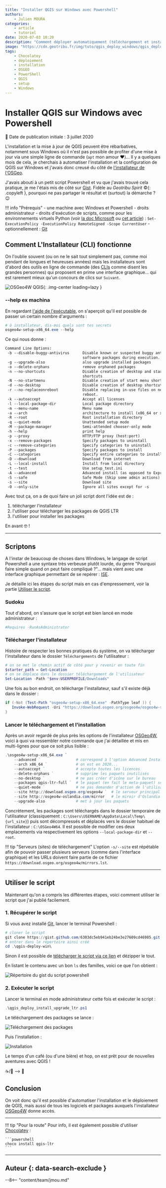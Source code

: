 ```yaml
---
title: "Installer QGIS sur Windows avec Powershell"
authors:
    - Julien MOURA
categories:
    - article
    - tutoriel
date: 2020-07-03 10:20
description: "Comment déployer automatiquement (téléchargement et installation) QGIS sur Windows avec un script Powershell (ou via chocolatey), en tirant parti des capacités de l'installeur OSGeo4W."
image: "https://cdn.geotribu.fr/img/tuto/qgis_deploy_windows/qgis_deploy_win_prog_postinstall.png"
tags:
    - Chocolatey
    - déploiement
    - installation
    - OSGEO
    - PowerShell
    - QGIS
    - setup
    - Windows
---
```


# Installer QGIS sur Windows avec Powershell

:calendar: Date de publication initiale : 3 juillet 2020

L'installation et la mise à jour de QGIS peuvent être rébarbatives, notamment sous Windows où il n'est pas possible de profiter d'une mise à jour via une simple ligne de commande (`apt` mon amour :heart:)... Il y a quelques mois de cela, je cherchais à automatiser l'installation et la configuration de QGIS sur Windows et j'avais donc creusé du côté de [l'installateur de l'OSGeo](https://qgis.org/fr/site/forusers/download.html).

J'avais abouti à un petit script Powershell et vu que j'avais trouvé cela pratique, je me l'étais mis de côté sur [Gist](https://gist.github.com/Guts/6303dc5eb941eb24be3e27609cd46985). Fidèle au *Geotribu Spirit* :copyright:{: .copyleft }, pourquoi ne pas partager le résultat et (surtout) la démarche ? :wink:

!!! info "Prérequis"
    - une machine avec Windows et Powershell
    - droits administrateur
    - droits d'exécution de scripts, comme pour les environnements virtuels Python (voir [la doc Microsoft](https://docs.microsoft.com/fr-fr/powershell/module/microsoft.powershell.core/about/about_execution_policies?view=powershell-7) ou [cet article](/articles/2020/2020-06-19_setup_python/#autoriser-lutilisation-des-environnements-virtuels)) : `Set-ExecutionPolicy -ExecutionPolicy RemoteSigned -Scope CurrentUser`
    - optionnellement : [Git]

## Comment L'Installateur (CLI) fonctionne

On l'oublie souvent (ou on ne le sait tout simplement pas, comme moi pendant de longues et heureuses années) mais les installateurs sont d'abord des outils en ligne de commande (des [CLIs](https://fr.wikipedia.org/wiki/Interface_en_ligne_de_commande) comme disent les grandes personnes) qui proposent en prime une interface graphique... qui est rarement mieux qu'un concours de clics sur `Suivant`.

![OSGeo4W QGIS](https://cdn.geotribu.fr/img/tuto/qgis_deploy_windows/osgeo4w_qgis.png "OSGeo for Windows et QGIS"){: .img-center loading=lazy }

### --help ex machina

En regardant [l'aide de l'exécutable](https://trac.osgeo.org/osgeo4w/wiki/CommandLine), on s'aperçoit qu'il est possible de passer un certain nombre d'arguments :

```powershell
# ô installateur, dis-moi quels sont tes secrets
osgeo4w-setup-x86_64.exe --help
```

Ce qui nous donne :

```txt
Command Line Options:
 -b --disable-buggy-antivirus      Disable known or suspected buggy anti virus
                                   software packages during execution.
 -g --upgrade-also                 also upgrade installed packages
 -o --delete-orphans               remove orphaned packages
 -n --no-shortcuts                 Disable creation of desktop and start menu
                                   shortcuts
 -N --no-startmenu                 Disable creation of start menu shortcut
 -d --no-desktop                   Disable creation of desktop shortcut
 -r --no-replaceonreboot           Disable replacing in-use files on next
                                   reboot.
 -k --autoaccept                   Accept all licenses
 -l --local-package-dir            Local package directory
 -m --menu-name                    Menu name
 -a --arch                         architecture to install (x86_64 or x86)
 -R --root                         Root installation directory
 -q --quiet-mode                   Unattended setup mode
 -M --package-manager              Semi-attended chooser-only mode
 -h --help                         print help
 -p --proxy                        HTTP/FTP proxy (host:port)
 -x --remove-packages              Specify packages to uninstall
 -c --remove-categories            Specify categories to uninstall
 -P --packages                     Specify packages to install
 -C --categories                   Specify entire categories to install
 -D --download                     Download from internet
 -L --local-install                Install from local directory
 -t --test                         Use setup_test.ini
 -A --advanced                     Advanced install (as opposed to Express)
 -S --safe                         Safe Mode (Skip some admin actions)
 -s --site                         Download site
 -O --only-site                    Ignore all sites except for -s
```

Avec tout ça, on a de quoi faire un joli script dont l'idée est de :

1. télécharger l'installateur
2. l'utiliser pour télécharger les packages de QGIS LTR
3. l'utiliser pour installer les packages

En avant :nerd_face: !

----

## Scriptons

A l'instar de beaucoup de choses dans Windows, le langage de script Powershell a une syntaxe très verbeuse plutôt lourde, du genre "Pourquoi faire simple quand on peut faire compliqué ?"... mais vient avec une interface graphique permettant de se repérer : [ISE].

Je détaille ici les étapes du script mais en cas d'empressement, voir la partie [Utiliser le script](#utiliser-le-script).

### Sudoku

Tout d'abord, on s'assure que le script est bien lancé en mode administrateur :

```powershell
#Requires -RunAsAdministrator
```

### Télécharger l'installateur

Histoire de respecter les bonnes pratiques du système, on va télécharger l'installateur dans le dossier `Téléchargements` de l'utilisateur :

```powershell
# on se met le chemin actif de côté pour y revenir en toute fin
$starter_path = Get-Location
# on se déplace dans le dossier téléchargement de l'utilisateur
Set-Location -Path "$env:USERPROFILE/Downloads"
```

Une fois au bon endroit, on télécharge l'installateur, sauf s'il existe déjà dans le dossier :

```powershell
if (-Not (Test-Path "osgeo4w-setup-x86_64.exe" -PathType leaf )) {
   Invoke-WebRequest -Uri "https://download.osgeo.org/osgeo4w/osgeo4w-setup-x86_64.exe" -OutFile "osgeo4w-setup-x86_64.exe"
}
```

### Lancer le téléchargement et l'installation

Après un avoir regardé de plus près les options de l'installateur [OSGeo4W], voici à quoi va ressembler notre commande que j'ai détaillée et mis en multi-lignes pour que ce soit plus lisible :

```powershell
.\osgeo4w-setup-x86_64.exe `
    --advanced `                # correspond à l'option Advanced Install
    --arch x86_64 `             # on est en 2020...
    --autoaccept `              # accepte toutes les licences
    --delete-orphans `          # supprime les paquets inutilisés
    --no-desktop `              # ne pas créer d'icône sur le bureau
    --packages qgis-ltr-full `  # le paquet (en fait le meta-paquet) souhaité
    --quiet-mode `              # ne pas demander d'action de l'utilisateur
    --site http://download.osgeo.org/osgeo4w `  # le serveur principal d'où télécharger les paquets
    --site http://osgeo4w-oslandia.com/mirror   # le miroir d'Oslandia
    --upgrade-also              # met à jour les paquets
```

Concrètement, les packages sont téléchargés dans le dossier temporaire de l'utilisateur (classiquement : `C:\Users\USERNAME\AppData\Local\Temp\{url_site}`) puis sont décompressés et déplacés vers le dossier habituel de l'installateur : `C:\OSGeo4W64`. Il est possible de modifier ces deux emplacements via respectivement les options `--local-package-dir` et `--root`.

!!! tip "Serveurs (sites) de téléchargement"
    L'option `-s/--site` est répétable afin de pouvoir passer plusieurs serveurs (comme dans l'interface graphique) et les URLs doivent faire partie de ce fichier `https://download.osgeo.org/osgeo4w/mirrors.lst`.

----

## Utiliser le script

Maintenant qu'on a compris les différentes étapes, voici comment utiliser le script que j'ai publié facilement.

### 1. Récupérer le script

Si vous avez installé [Git], lancer le terminal Powershell :

```powershell
# cloner le script
git clone https://gist.github.com/6303dc5eb941eb24be3e27609cd46985.git qgis-deploy-win
# entrer dans le répertoire ainsi créé
cd .\qgis-deploy-win\
```

Sinon il est possible de [télécharger le script via ce lien](https://gist.github.com/Guts/6303dc5eb941eb24be3e27609cd46985/archive/7d1bc758aa274f66ce0b0fd50529f2fa2ab4e9af.zip) et dézipper le tout.

En listant le contenu avec un bon `ls` des familles, voici ce que l'on obtient :

![Répertoire du gist du script powershell](https://cdn.geotribu.fr/img/tuto/qgis_deploy_windows/qgis_deploy_win_gist_overview.png "Contenu du répertoire du Gist")

### 2. Exécuter le script

Lancer le terminal en mode administrateur cette fois et exécuter le script :

```powershell
.\qgis_deploy_install_upgrade_ltr.ps1
```

Le téléchargement des packages se lance :

![Téléchargement des packages](https://cdn.geotribu.fr/img/tuto/qgis_deploy_windows/qgis_deploy_win_prog.png "Téléchargement des packages de QGIS LTR")

Puis l'installation :

![Installation](https://cdn.geotribu.fr/img/tuto/qgis_deploy_windows/qgis_deploy_win_prog_postinstall.png "Installation des packages de QGIS LTR")

Le temps d'un café (ou d'une bière) et hop, on est prêt pour de nouvelles aventures avec QGIS !

:coffee:/:beer: --> :rocket:

## Conclusion

On voit donc qu'il est possible d'automatiser l'installation et le déploiement de QGIS, mais aussi de tous les logiciels et packages auxquels l'installateur [OSGeo4W] donne accès.

----

<!-- markdownlint-disable MD046 -->
!!! tip "Pour la route"
    Pour info, il est également possible d'utiliser [Chocolatey](https://chocolatey.org/) :

    ```powershell
    choco install qgis-ltr
    ```
<!-- markdownlint-enable MD046 -->

----

## Auteur {: data-search-exclude }

--8<-- "content/team/jmou.md"

<!-- Hyperlinks reference -->
[Git]: https://git-scm.com/
[ISE]: https://docs.microsoft.com/fr-fr/powershell/scripting/windows-powershell/ise/introducing-the-windows-powershell-ise
[OSGeo4W]: https://trac.osgeo.org/osgeo4w/wiki/OSGeo4W_fr
